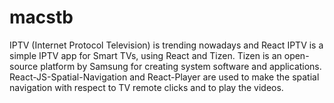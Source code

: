# macstb
IPTV (Internet Protocol Television) is trending nowadays and React IPTV is a simple IPTV app for Smart TVs, using React and Tizen. Tizen is an open-source platform by Samsung for creating system software and applications. React-JS-Spatial-Navigation and React-Player are used to make the spatial navigation with respect to TV remote clicks and to play the videos.
 
